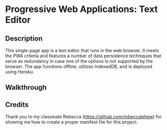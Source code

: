 # Progressive Web Applications: Text Editor

## Description
This single-page app is a text editor that runs in the web browser. It meets the PWA criteria and features a number of data persistence techniques that serve as redundancy in case one of the options is not supported by the browser. The app functions offline, utilizes IndexedDB, and is deployed using Heroku.

## Walkthrough

## Credits
Thank you to my classmate Rebecca (https://github.com/rebeccalehew) for showing me how to create a proper manifest file for this project.
